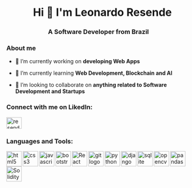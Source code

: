 <h1 align="center">Hi 👋 I'm Leonardo Resende</h1>
<h3 align="center">A Software Developer from Brazil <img src="https://cdn-icons-png.flaticon.com/128/197/197386.png" width="17" /></h3>

<h3 align="left">About me</h3>

- 🔭 I’m currently working on **developing Web Apps**

- 🌱 I’m currently learning **Web Development, Blockchain and AI**

- 👯 I’m looking to collaborate on **anything related to Software Development and Startups**

<!-- - 📫 How to reach me **linkedin.com/in/resende-leonardo/** -->

<h3 align="left">Connect with me on LikedIn:</h3>
<p align="left">
<a href="https://linkedin.com/in/resende-leonardo" target="blank"><img align="center" src="https://raw.githubusercontent.com/rahuldkjain/github-profile-readme-generator/master/src/images/icons/Social/linked-in-alt.svg" alt="resende-leonardo" height="30" width="40" /></a>
</p>

<h3 align="left">Languages and Tools:</h3>

<!-- HTML -->
<a href="https://developer.mozilla.org/en-US/docs/Web/HTML" target="_blank">
  <img align="left" title="HTML" alt="html5 logo" width="40px" src="https://cdn.jsdelivr.net/gh/devicons/devicon/icons/html5/html5-original.svg" />
</a>

<!-- CSS -->
<a href="https://developer.mozilla.org/en-US/docs/Web/CSS" target="_blank">
  <img align="left" title="CSS" alt="css3 logo" width="40px" src="https://cdn.jsdelivr.net/gh/devicons/devicon/icons/css3/css3-original.svg" />
</a>

<!-- JavaScript -->
<a href="https://developer.mozilla.org/en-US/docs/Web/JavaScript" target="_blank">
  <img align="left" title="JavaScript" alt="javascript logo" width="40px" src="https://cdn.jsdelivr.net/gh/devicons/devicon/icons/javascript/javascript-original.svg" />
</a>

<!-- Bootstrap -->
<a href="https://getbootstrap.com/" target="_blank">
  <img align="left" title="Bootstrap" alt="bootstrap logo" width="40px" src="https://cdn.jsdelivr.net/gh/devicons/devicon/icons/bootstrap/bootstrap-original.svg" />
</a>

<!-- React -->
<a href="https://react.dev/" target="_blank">
 <img align="left" title="React" alt="React logo" width="40px" src="https://cdn.jsdelivr.net/gh/devicons/devicon/icons/react/react-original.svg" />
</a>

<!-- GIT -->
<a href="https://git-scm.com/" target="_blank">
 <img align="left" title="GIT" alt="git logo" width="40px" src="https://cdn.jsdelivr.net/gh/devicons/devicon/icons/git/git-original.svg" />
</a>

<!-- Python -->
<a href="https://www.python.org/" target="_blank">
 <img align="left" title="Python" alt="python logo" width="40px" src="https://cdn.jsdelivr.net/gh/devicons/devicon/icons/python/python-original.svg" />
</a>

<!-- Django -->
<a href="https://www.djangoproject.com/" target="_blank">
 <img align="left" title="Django" alt="django logo" width="40px" src="https://cdn.jsdelivr.net/gh/devicons/devicon/icons/django/django-plain.svg" />
</a>

<!-- SQLite -->
<a href="https://www.sqlite.org/index.html" target="_blank">
 <img align="left" title="SQLite" alt="sqlite logo" width="40px" src="https://cdn.jsdelivr.net/gh/devicons/devicon/icons/sqlite/sqlite-original.svg" />
</a>

<!-- OpenCV -->
<a href="https://opencv.org/" target="_blank">
 <img align="left" title="OpenCV" alt="opencv logo" width="40px" src="https://cdn.jsdelivr.net/gh/devicons/devicon/icons/opencv/opencv-original.svg" />
</a>

<!-- Pandas -->
<a href="https://pandas.pydata.org/" target="_blank">
 <img align="left" title="Pandas" alt="pandas logo" width="40px" src="https://cdn.jsdelivr.net/gh/devicons/devicon/icons/pandas/pandas-original.svg" />
</a>

<!-- Solidity -->
<a href="https://soliditylang.org/" target="_blank">
  <img align="left" title="Solidity" alt="Solidity" width="40px" src="https://cdn.jsdelivr.net/gh/devicons/devicon/icons/solidity/solidity-original.svg" />
</a>

###



<!---
resendeleonardo/resendeleonardo is a ✨ special ✨ repository because its `README.md` (this file) appears on your GitHub profile.
You can click the Preview link to take a look at your changes.
--->
